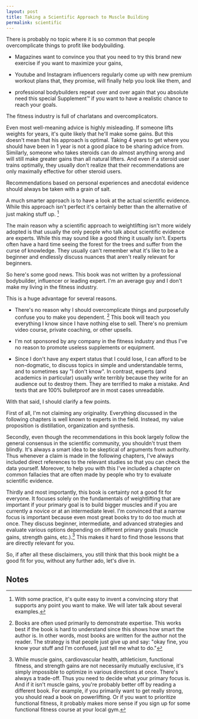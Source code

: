 ```yaml
---
layout: post
title: Taking a Scientific Approach to Muscle Building
permalink: scientific
---
```





There is probably no topic where it is so common that people
overcomplicate things to profit like bodybuilding.

-   Magazines want to convince you that you need to try this brand new
    exercise if you want to maximize your gains,

-   Youtube and Instagram influencers regularly come up with new premium
    workout plans that, they promise, will finally help you look like
    them, and

-   professional bodybuilders repeat over and over again that you
    absolute need this special Supplement™ if
    you want to have a realistic chance to reach your goals.

The fitness industry is full of charlatans and overcomplicators.

Even most well-meaning advice is highly misleading. If someone lifts
weights for years, it's quite likely that he'll make some gains. But
this doesn't mean that his approach is optimal. Taking 4 years to get
where you should have been in 1 year is not a good place to be sharing
advice from. Similarly, someone who takes steroids can do almost
anything wrong and will still make greater gains than all natural
lifters. And even if a steroid user trains optimally, they usually don't
realize that their recommendations are only maximally effective for
other steroid users.

Recommendations based on personal experiences and anecdotal evidence
should always be taken with a grain of salt.

A much smarter approach is to have a look at the actual scientific
evidence. While this approach isn't perfect it's certainly better than
the alternative of just making stuff up. [^1]

The main reason why a scientific approach to weightlifting isn't more
widely adopted is that usually the only people who talk about scientific
evidence are experts. While this may sound like a good thing it usually
isn't. Experts often have a hard time seeing the forest for the trees
and suffer from the curse of knowledge. They usually can't remember what
it's like to be a beginner and endlessly discuss nuances that aren't
really relevant for beginners.

So here's some good news. This book was not written by a professional
bodybuilder, influencer or leading expert. I'm an average guy and I
don't make my living in the fitness industry.

This is a huge advantage for several reasons.

-   There's no reason why I should overcomplicate things and
    purposefully confuse you to make you dependent. [^2] This book will
    teach you everything I know since I have nothing else to sell.
    There's no premium video course, private coaching, or other upsells.

-   I'm not sponsored by any company in the fitness industry and thus
    I've no reason to promote useless supplements or equipment.

-   Since I don't have any expert status that I could lose, I can afford
    to be non-dogmatic, to discuss topics in simple and understandable
    terms, and to sometimes say \"I don't know\". In contrast, experts
    (and academics in particular) usually write terribly because they
    write for an audience out to destroy them. They are terrified to
    make a mistake. And texts that are 100% bulletproof are in most
    cases unreadable.

With that said, I should clarify a few points.

First of all, I'm not claiming any originality. Everything discussed in
the following chapters is well known to experts in the field. Instead,
my value proposition is distillation, organization and synthesis.

Secondly, even though the recommendations in this book largely follow
the general consensus in the scientific community, you shouldn't trust
them blindly. It's always a smart idea to be skeptical of arguments from
authority. Thus whenever a claim is made in the following chapters, I've
always included direct references to the relevant studies so that you
can check the data yourself. Moreover, to help you with this I've
included a chapter on common fallacies that are often made by people who
try to evaluate scientific evidence.

Thirdly and most importantly, this book is certainty not a good fit for
everyone. It focuses solely on the fundamentals of weightlifting that
are important if your primary goal is to build bigger muscles and if you
are currently a novice or at an intermediate level. I'm convinced that a
narrow focus is important because even most great books try to do too
much at once. They discuss beginner, intermediate, and advanced
strategies and evaluate various options depending on different primary
goals (muscle gains, strength gains, etc.).[^3] This makes it hard to
find those lessons that are directly relevant for you.

So, if after all these disclaimers, you still think that this book might
be a good fit for you, without any further ado, let's dive in.

## Notes

[^1]: With some practice, it's quite easy to invent a convincing story
    that supports any point you want to make. We will later talk about several
    examples.

[^2]: Books are often used primarily to demonstrate expertise. This
    works best if the book is hard to understand since this shows how
    smart the author is. In other words, most books are written for the
    author not the reader. The strategy is that people just give up and
    say: \"okay fine, you know your stuff and I'm confused, just tell me
    what to do.\"

[^3]: While muscle gains, cardiovascular health, athleticism, functional
    fitness, and strength gains are not necessarily mutually exclusive,
    it's simply impossible to optimize in various directions at once.
    There's always a trade-off. Thus you need to decide what your
    primary focus is. And if it isn't muscle gains, you're probably
    better off by reading a different book. For example, if you
    primarily want to get really strong, you should read a book on
    powerlifting. Or if you want to prioritize functional fitness, it
    probably makes more sense if you sign up for some functional fitness
    course at your local gym.